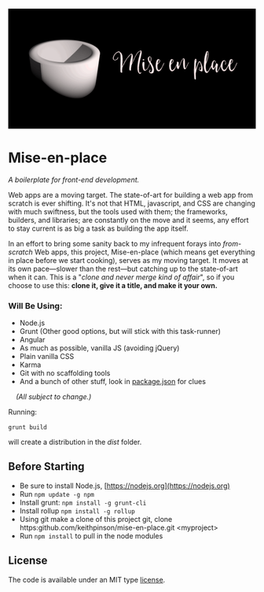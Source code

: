 ![](https://raw.githubusercontent.com/KeithPinson/mise-en-place/master/src/tile-wide.png)

# Mise-en-place

<p>
<i>A boilerplate for front-end development.</i>
</p>

Web apps are a moving target. The state-of-art for building a web app
from scratch is ever shifting. It's not that HTML, javascript, and CSS
are changing with much swiftness, but the tools used with them; the
frameworks, builders, and libraries; are constantly on the move and it seems,
any effort to stay current is as big a task as building the app itself.

In an effort to bring some sanity back to my infrequent forays into
*from-scratch* Web apps, this project,
Mise-en-place (which means get everything in place before we start cooking),
serves as my moving target.
It moves at its own pace&mdash;slower than the rest&mdash;but catching
up to the state-of-art when it can. This is a &quot;*clone and never 
merge kind of affair*&quot;, so if you choose to use this: **clone it, give it a title, 
and make it your own.** 

### Will Be Using:

   * Node.js
   * Grunt (Other good options, but will stick with this task-runner)
   * Angular
   * As much as possible, vanilla JS (avoiding jQuery)
   * Plain vanilla CSS
   * Karma
   * Git with no scaffolding tools
   * And a bunch of other stuff, look in [package.json](https://raw.githubusercontent.com/KeithPinson/mise-en-place/master/package.json) for clues
   
&nbsp;&nbsp;&nbsp; *(All subject to change.)*
        
Running:

    grunt build
    
will create a distribution in the *dist* folder.
    
        
## Before Starting

   * Be sure to install Node.js, [https://nodejs.org](https://nodejs.org)
   * Run `npm update -g npm`
   * Install grunt: `npm install -g grunt-cli`
   * Install rollup `npm install -g rollup`
   * Using git make a clone of this project git, clone https:github.com/keithpinson/mise-en-place.git \<myproject\>
   * Run `npm install` to pull in the node modules 

## License

The code is available under an MIT type [license](LICENSE.txt).
